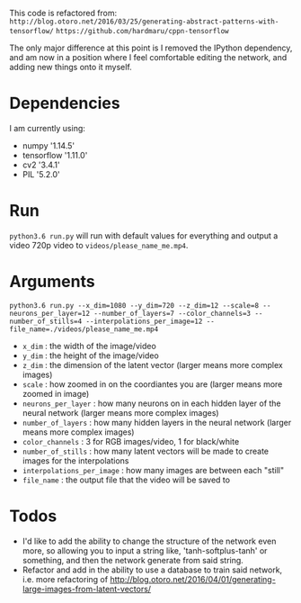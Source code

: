 This code is refactored from:
`http://blog.otoro.net/2016/03/25/generating-abstract-patterns-with-tensorflow/`
`https://github.com/hardmaru/cppn-tensorflow`

The only major difference at this point is I removed the IPython dependency, and am now in a position where I feel comfortable editing the network, and adding new things onto it myself.

# Dependencies
I am currently using:
* numpy '1.14.5'
* tensorflow '1.11.0'
* cv2 '3.4.1'
* PIL '5.2.0'

# Run
`python3.6 run.py` will run with default values for everything and output a video 720p video to `videos/please_name_me.mp4`.

# Arguments
`python3.6 run.py --x_dim=1080 --y_dim=720 --z_dim=12 --scale=8 --neurons_per_layer=12 --number_of_layers=7 --color_channels=3 --number_of_stills=4 --interpolations_per_image=12 --file_name=./videos/please_name_me.mp4`

* `x_dim` : the width of the image/video
* `y_dim` : the height of the image/video
* `z_dim` : the dimension of the latent vector (larger means more complex images)
* `scale` : how zoomed in on the coordiantes you are (larger means more zoomed in image)
* `neurons_per_layer` : how many neurons on in each hidden layer of the neural network (larger means more complex images)
* `number_of_layers` : how many hidden layers in the neural network (larger means more complex images)
* `color_channels` : 3 for RGB images/video, 1 for black/white
* `number_of_stills` : how many latent vectors will be made to create images for the interpolations
* `interpolations_per_image` : how many images are between each "still"
* `file_name` : the output file that the video will be saved to

# Todos
* I'd like to add the ability to change the structure of the network even more, so allowing you to input a string like, 'tanh-softplus-tanh' or something, and then the network generate from said string.
* Refactor and add in the ability to use a database to train said network, i.e. more refactoring of http://blog.otoro.net/2016/04/01/generating-large-images-from-latent-vectors/
